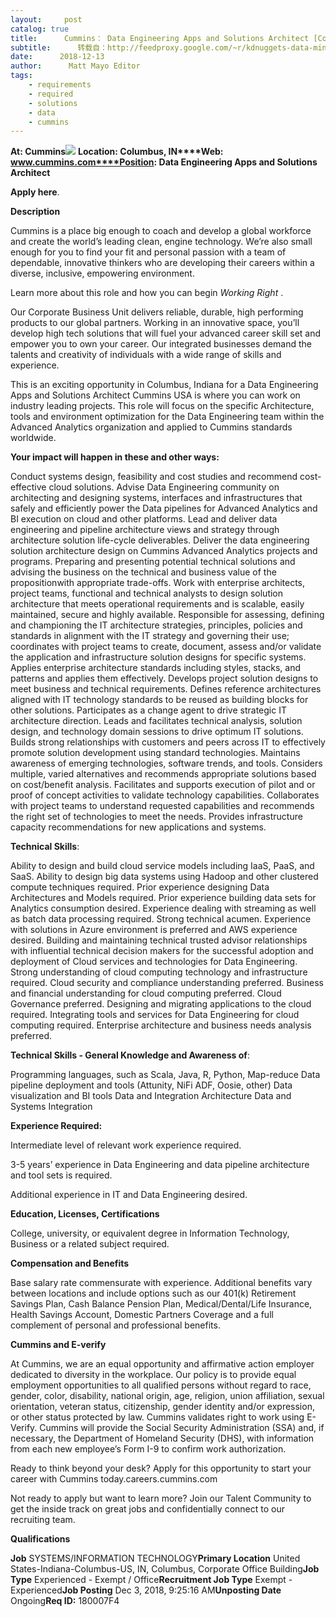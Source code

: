 ```yaml
---
layout:     post
catalog: true
title:      Cummins： Data Engineering Apps and Solutions Architect [Columbus, IN]
subtitle:      转载自：http://feedproxy.google.com/~r/kdnuggets-data-mining-analytics/~3/RYLMj4-NlUg/12-13-cummins-data-engineering-apps-solutions-architect.html
date:      2018-12-13
author:      Matt Mayo Editor
tags:
    - requirements
    - required
    - solutions
    - data
    - cummins
---
```


**At: Cummins**![](http://feedproxy.google.com/jimg/cummins-logo.jpg)
**Location: Columbus, IN****Web: www.cummins.com****Position: Data Engineering Apps and Solutions Architect**

**Apply here**.

**Description**

Cummins is a place big enough to coach and develop a global workforce and create the world’s leading clean, engine technology. We’re also small enough for you to find your fit and personal passion with a team of dependable, innovative thinkers who are developing their careers within a diverse, inclusive, empowering environment.

Learn more about this role and how you can begin *Working Right* .

Our Corporate Business Unit delivers reliable, durable, high performing products to our global partners. Working in an innovative space, you’ll develop high tech solutions that will fuel your advanced career skill set and empower you to own your career. Our integrated businesses demand the talents and creativity of individuals with a wide range of skills and experience.

This is an exciting opportunity in Columbus, Indiana for a Data Engineering Apps and Solutions Architect Cummins USA is where you can work on industry leading projects. This role will focus on the specific Architecture, tools and environment optimization for the Data Engineering team within the Advanced Analytics organization and applied to Cummins standards worldwide.

**Your impact will happen in these and other ways:**

Conduct systems design, feasibility and cost studies and recommend cost-effective cloud solutions.
Advise Data Engineering community on architecting and designing systems, interfaces and infrastructures that safely and efficiently power the Data pipelines for Advanced Analytics and BI execution on cloud and other platforms.
Lead and deliver data engineering and pipeline architecture views and strategy through architecture solution life-cycle deliverables.
Deliver the data engineering solution architecture design on Cummins Advanced Analytics projects and programs.
Preparing and presenting potential technical solutions and advising the business on the technical and business value of the propositionwith appropriate trade-offs.
Work with enterprise architects, project teams, functional and technical analysts to design solution architecture that meets operational requirements and is scalable, easily maintained, secure and highly available.
Responsible for assessing, defining and championing the IT architecture strategies, principles, policies and standards in alignment with the IT strategy and governing their use; coordinates with project teams to create, document, assess and/or validate the application and infrastructure solution designs for specific systems.
Applies enterprise architecture standards including styles, stacks, and patterns and applies them effectively.
Develops project solution designs to meet business and technical requirements.
Defines reference architectures aligned with IT technology standards to be reused as building blocks for other solutions.
Participates as a change agent to drive strategic IT architecture direction.
Leads and facilitates technical analysis, solution design, and technology domain sessions to drive optimum IT solutions.
Builds strong relationships with customers and peers across IT to effectively promote solution development using standard technologies.
Maintains awareness of emerging technologies, software trends, and tools.
Considers multiple, varied alternatives and recommends appropriate solutions based on cost/benefit analysis.
Facilitates and supports execution of pilot and or proof of concept activities to validate technology capabilities.
Collaborates with project teams to understand requested capabilities and recommends the right set of technologies to meet the needs.
Provides infrastructure capacity recommendations for new applications and systems.

**Technical Skills**:

Ability to design and build cloud service models including IaaS, PaaS, and SaaS.
Ability to design big data systems using Hadoop and other clustered compute techniques required.
Prior experience designing Data Architectures and Models required.
Prior experience building data sets for Analytics consumption desired.
Experience dealing with streaming as well as batch data processing required.
Strong technical acumen.
Experience with solutions in Azure environment is preferred and AWS experience desired.
Building and maintaining technical trusted advisor relationships with influential technical decision makers for the successful adoption and deployment of Cloud services and technologies for Data Engineering.
Strong understanding of cloud computing technology and infrastructure required.
Cloud security and compliance understanding preferred.
Business and financial understanding for cloud computing preferred.
Cloud Governance preferred.
Designing and migrating applications to the cloud required.
Integrating tools and services for Data Engineering for cloud computing required.
Enterprise architecture and business needs analysis preferred.

**Technical Skills - General Knowledge and Awareness of**:

Programming languages, such as Scala, Java, R, Python, Map-reduce
Data pipeline deployment and tools (Attunity, NiFi ADF, Oosie, other)
Data visualization and BI tools
Data and Integration Architecture
Data and Systems Integration

**Experience Required:**

Intermediate level of relevant work experience required.

3-5 years’ experience in Data Engineering and data pipeline architecture and tool sets is required.

Additional experience in IT and Data Engineering desired.

**Education, Licenses, Certifications**

College, university, or equivalent degree in Information Technology, Business or a related subject required.

**Compensation and Benefits**

Base salary rate commensurate with experience. Additional benefits vary between locations and include options such as our 401(k) Retirement Savings Plan, Cash Balance Pension Plan, Medical/Dental/Life Insurance, Health Savings Account, Domestic Partners Coverage and a full complement of personal and professional benefits.

**Cummins and E-verify**

At Cummins, we are an equal opportunity and affirmative action employer dedicated to diversity in the workplace. Our policy is to provide equal employment opportunities to all qualified persons without regard to race, gender, color, disability, national origin, age, religion, union affiliation, sexual orientation, veteran status, citizenship, gender identity and/or expression, or other status protected by law. Cummins validates right to work using E-Verify. Cummins will provide the Social Security Administration (SSA) and, if necessary, the Department of Homeland Security (DHS), with information from each new employee’s Form I-9 to confirm work authorization.

Ready to think beyond your desk? Apply for this opportunity to start your career with Cummins today.careers.cummins.com

Not ready to apply but want to learn more? Join our Talent Community to get the inside track on great jobs and confidentially connect to our recruiting team.

**Qualifications**

**Job** SYSTEMS/INFORMATION TECHNOLOGY**Primary Location** United States-Indiana-Columbus-US, IN, Columbus, Corporate Office Building**Job Type** Experienced - Exempt / Office**Recruitment Job Type** Exempt - Experienced**Job Posting** Dec 3, 2018, 9:25:16 AM**Unposting Date** Ongoing**Req ID:** 180007F4
